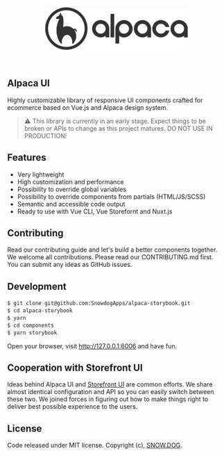 <p align="center">
  <img src="components/public/assets/icons/alpaca.svg" alt="Alpaca logo" height="100" />
</p>
<br/>

## Alpaca UI
Highly customizable library of responsive UI components crafted for ecommerce based on Vue.js and Alpaca design system.

> ⚠️ This library is currently in an early stage. Expect things to be broken or APIs to change as this project matures. DO NOT USE IN PRODUCTION!

## Features

- Very lightweight
- High customization and performance
- Possibility to override global variables
- Possibility to override components from partials (HTML/JS/SCSS)
- Semantic and accessible code output
- Ready to use with Vue CLI, Vue Storefornt and Nuxt.js

## Contributing

Read our contributing guide and let's build a better components together.
We welcome all contributions. Please read our CONTRIBUTING.md first. You can submit any ideas as GitHub issues.

## Development

```bash
$ git clone git@github.com:SnowdogApps/alpaca-storybook.git
$ cd alpaca-storybook
$ yarn
$ cd components
$ yarn storybook
```

Open your browser, visit http://127.0.0.1:6006 and have fun.

## Cooperation with Storefront UI

Ideas behind Alpaca UI and [Storefront UI](https://github.com/DivanteLtd/storefront-ui/) are common efforts. We share almost identical configuration and API so you can easily switch between these two. We joined forces in figuring out how to make things right to deliver best possible experience to the users.

## License

Code released under MIT license.
Copyright (c), [SNOW.DOG](https://snow.dog/).
